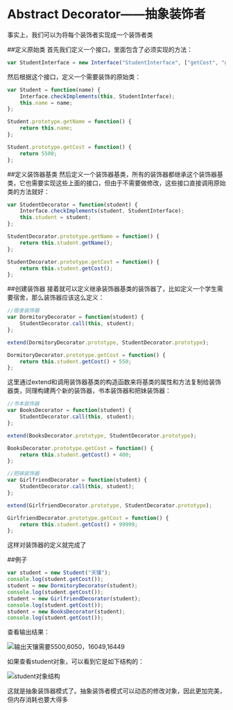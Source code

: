 Abstract Decorator——抽象装饰者
===
事实上，我们可以为将每个装饰者实现成一个装饰者类

##定义原始类
首先我们定义一个接口，里面包含了必须实现的方法：
```javascript
var StudentInterface = new Interface("StudentInterface", ["getCost", "getName"]);
```

然后根据这个接口，定义一个需要装饰的原始类：
```javascript
var Student = function(name) {
    Interface.checkImplements(this, StudentInterface);
    this.name = name;
};

Student.prototype.getName = function() {
    return this.name;
};

Student.prototype.getCost = function() {
    return 5500;
};
```
##定义装饰器基类
然后定义一个装饰器基类，所有的装饰器都继承这个装饰器基类，它也需要实现这些上面的接口，但由于不需要做修改，这些接口直接调用原始类的方法就好：
```javascript
var StudentDecorator = function(student) {
    Interface.checkImplements(student, StudentInterface);
    this.student = student;
};

StudentDecorator.prototype.getName = function() {
    return this.student.getName();
};

StudentDecorator.prototype.getCost = function() {
    return this.student.getCost();
};
```
##创建装饰器
接着就可以定义继承装饰器基类的装饰器了，比如定义一个学生需要宿舍，那么装饰器应该这么定义：
```javascript
//宿舍装饰器
var DormitoryDecorator = function(student) {
    StudentDecorator.call(this, student);
};

extend(DormitoryDecorator.prototype, StudentDecorator.prototype);

DormitoryDecorator.prototype.getCost = function() {
    return this.student.getCost() + 550;
};
```

这里通过extend和调用装饰器基类的构造函数来将基类的属性和方法复制给装饰器类，同理构建两个新的装饰器，书本装饰器和把妹装饰器：
```javascript
//书本装饰器
var BooksDecorator = function(student) {
    StudentDecorator.call(this, student);
};

extend(BooksDecorator.prototype, StudentDecorator.prototype);

BooksDecorator.prototype.getCost = function() {
    return this.student.getCost() + 400;
};

//把妹装饰器
var GirlfriendDecorator = function(student) {
    StudentDecorator.call(this, student);
};

extend(GirlfriendDecorator.prototype, StudentDecorator.prototype);

GirlfriendDecorator.prototype.getCost = function() {
    return this.student.getCost() + 99999;
};
```

这样对装饰器的定义就完成了

##例子
```javascript
var student = new Student("天镶");
console.log(student.getCost());
student = new DormitoryDecorator(student);
console.log(student.getCost());
student = new GirlfriendDecorator(student);
console.log(student.getCost());
student = new BooksDecorator(student);
console.log(student.getCost());
```

查看输出结果：

![输出天镶需要5500,6050，16049,16449](http://skyinlayerblog.qiniudn.com/img/gitbook/jsDesignPatterns/11.png)

如果查看student对象，可以看到它是如下结构的：

![student对象结构](http://skyinlayerblog.qiniudn.com/img/gitbook/jsDesignPatterns/12.png)

这就是抽象装饰器模式了。抽象装饰者模式可以动态的修改对象，因此更加完美，但内存消耗也要大得多